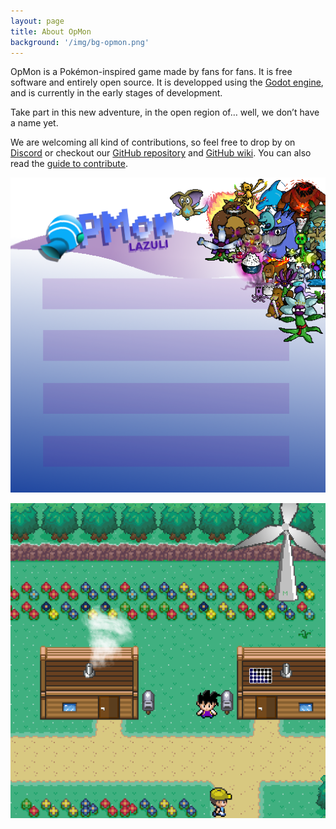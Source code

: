 ```yaml
---
layout: page
title: About OpMon
background: '/img/bg-opmon.png'
---
```


OpMon is a Pokémon-inspired game made by fans for fans. It is free software and
entirely open source. It is developped using the [Godot engine](https://godotengine.org/),
and is currently in the early stages of development.

Take part in this new adventure, in the open region of… well, we don’t have a name yet.

We are welcoming all kind of contributions, so feel free to drop by on [Discord](https://discord.gg/MRdP5BC2)
or checkout our [GitHub repository](https://github.com/OpMonTeam/OpMon) and [GitHub wiki](https://github.com/OpMonTeam/OpMon/wiki). You can also read the [guide to contribute](https://github.com/OpMonTeam/OpMon/blob/master/CONTRIBUTING.md).


![screenshot_1](/img/screenshot_1.png)

![Image non trouvée : /img/screenshot_2.png](/img/screenshot_2.png "Image non trouvée : /img/screenshot_2.png")
